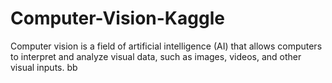 # Computer-Vision-Kaggle
Computer vision is a field of artificial intelligence (AI) that allows computers to interpret and analyze visual data, such as images, videos, and other visual inputs. 
bb
